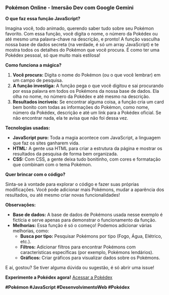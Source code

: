 ### **Pokémon Online - Imersão Dev com Google Gemini** 

**O que faz essa função JavaScript?**

Imagina você, todo animado, querendo saber tudo sobre seu Pokémon favorito. Com essa função, você digita o nome, o número da Pokédex ou até mesmo uma palavra-chave na descrição, e pronto! A função vasculha nossa base de dados secreta (na verdade, é só um array JavaScript) e te mostra todos os detalhes do Pokémon que você procura. É como ter uma Pokédex pessoal, só que muito mais estilosa!

**Como funciona a mágica?**

1. **Você procura:** Digita o nome do Pokémon (ou o que você lembrar) em um campo de pesquisa.
2. **A função investiga:** A função pega o que você digitou e sai procurando por essa palavra em todos os Pokémons da nossa base de dados. Ela olha no nome, no número da Pokédex e até mesmo na descrição.
3. **Resultados incríveis:** Se encontrar alguma coisa, a função cria um card bem bonito com todas as informações do Pokémon, como nome, número da Pokédex, descrição e até um link para a Pokédex oficial. Se não encontrar nada, ela te avisa que não foi dessa vez.

**Tecnologias usadas:**

* **JavaScript puro:** Toda a magia acontece com JavaScript, a linguagem que faz os sites ganharem vida.
* **HTML:** A gente usa HTML para criar a estrutura da página e mostrar os resultados da pesquisa de forma bem organizada.
* **CSS:** Com CSS, a gente deixa tudo bonitinho, com cores e formatação que combinam com o tema Pokémon.

**Quer brincar com o código?**

Sinta-se à vontade para explorar o código e fazer suas próprias modificações. Você pode adicionar mais Pokémons, mudar a aparência dos resultados, ou até mesmo criar novas funcionalidades!

**Observações:**

* **Base de dados:** A base de dados de Pokémons usada nesse exemplo é fictícia e serve apenas para demonstrar o funcionamento da função.
* **Melhorias:** Essa função é só o começo! Podemos adicionar várias melhorias, como:
    * **Busca por tipo:** Pesquisar Pokémons por tipo (Fogo, Água, Elétrico, etc.).
    * **Filtros:** Adicionar filtros para encontrar Pokémons com características específicas (por exemplo, Pokémons lendários).
    * **Gráficos:** Criar gráficos para visualizar dados sobre os Pokémons.

E aí, gostou? Se tiver alguma dúvida ou sugestão, é só abrir uma issue! 

**Experimente a Pokédex agora!**
<a href="https://pokemon-github.vercel.app/" target="_blank">Acessar a Pokédex</a>

**#Pokémon #JavaScript #DesenvolvimentoWeb #Pokédex**
